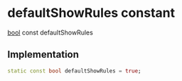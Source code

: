 


# defaultShowRules constant






[bool](https://api.flutter.dev/flutter/dart-core/bool-class.html) const defaultShowRules
  







## Implementation

```dart
static const bool defaultShowRules = true;


```







